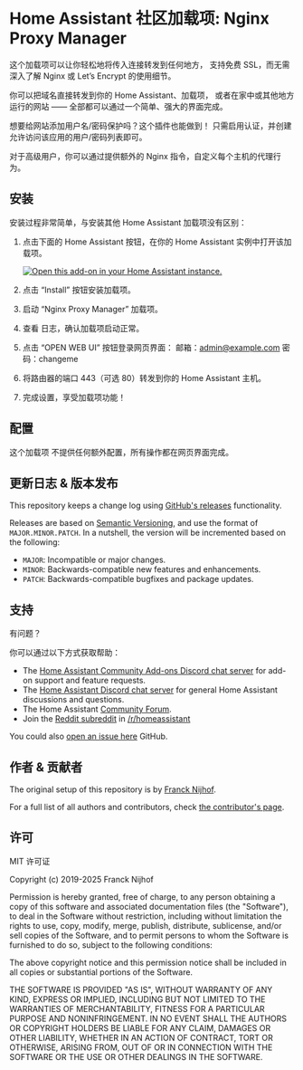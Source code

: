 # Home Assistant 社区加载项: Nginx Proxy Manager

这个加载项可以让你轻松地将传入连接转发到任何地方，
支持免费 SSL，而无需深入了解 Nginx 或 Let’s Encrypt 的使用细节。

你可以把域名直接转发到你的 Home Assistant、加载项，
或者在家中或其他地方运行的网站 —— 全部都可以通过一个简单、强大的界面完成。

想要给网站添加用户名/密码保护吗？这个插件也能做到！
只需启用认证，并创建允许访问该应用的用户/密码列表即可。

对于高级用户，你可以通过提供额外的 Nginx 指令，自定义每个主机的代理行为。

## 安装

安装过程非常简单，与安装其他 Home Assistant 加载项没有区别：

1. 点击下面的 Home Assistant 按钮，在你的 Home Assistant 实例中打开该加载项。

   [![Open this add-on in your Home Assistant instance.][addon-badge]][addon]

2. 点击 “Install” 按钮安装加载项。
3. 启动 “Nginx Proxy Manager” 加载项。
4. 查看 日志，确认加载项启动正常。
5. 点击 “OPEN WEB UI” 按钮登录网页界面：
    邮箱：admin@example.com
    密码：changeme
6. 将路由器的端口 443（可选 80）转发到你的 Home Assistant 主机。
7. 完成设置，享受加载项功能！

## 配置

这个加载项 不提供任何额外配置，所有操作都在网页界面完成。

## 更新日志 & 版本发布

This repository keeps a change log using [GitHub's releases][releases]
functionality.

Releases are based on [Semantic Versioning][semver], and use the format
of `MAJOR.MINOR.PATCH`. In a nutshell, the version will be incremented
based on the following:

- `MAJOR`: Incompatible or major changes.
- `MINOR`: Backwards-compatible new features and enhancements.
- `PATCH`: Backwards-compatible bugfixes and package updates.

## 支持

有问题？

你可以通过以下方式获取帮助：

- The [Home Assistant Community Add-ons Discord chat server][discord] for add-on
  support and feature requests.
- The [Home Assistant Discord chat server][discord-ha] for general Home
  Assistant discussions and questions.
- The Home Assistant [Community Forum][forum].
- Join the [Reddit subreddit][reddit] in [/r/homeassistant][reddit]

You could also [open an issue here][issue] GitHub.

## 作者 & 贡献者

The original setup of this repository is by [Franck Nijhof][frenck].

For a full list of all authors and contributors,
check [the contributor's page][contributors].

## 许可

MIT 许可证

Copyright (c) 2019-2025 Franck Nijhof

Permission is hereby granted, free of charge, to any person obtaining a copy
of this software and associated documentation files (the "Software"), to deal
in the Software without restriction, including without limitation the rights
to use, copy, modify, merge, publish, distribute, sublicense, and/or sell
copies of the Software, and to permit persons to whom the Software is
furnished to do so, subject to the following conditions:

The above copyright notice and this permission notice shall be included in all
copies or substantial portions of the Software.

THE SOFTWARE IS PROVIDED "AS IS", WITHOUT WARRANTY OF ANY KIND, EXPRESS OR
IMPLIED, INCLUDING BUT NOT LIMITED TO THE WARRANTIES OF MERCHANTABILITY,
FITNESS FOR A PARTICULAR PURPOSE AND NONINFRINGEMENT. IN NO EVENT SHALL THE
AUTHORS OR COPYRIGHT HOLDERS BE LIABLE FOR ANY CLAIM, DAMAGES OR OTHER
LIABILITY, WHETHER IN AN ACTION OF CONTRACT, TORT OR OTHERWISE, ARISING FROM,
OUT OF OR IN CONNECTION WITH THE SOFTWARE OR THE USE OR OTHER DEALINGS IN THE
SOFTWARE.

[addon-badge]: https://my.home-assistant.io/badges/supervisor_addon.svg
[addon]: https://my.home-assistant.io/redirect/supervisor_addon/?addon=a0d7b954_nginxproxymanager&repository_url=https%3A%2F%2Fgithub.com%2Fhassio-addons%2Frepository
[contributors]: https://github.com/hassio-addons/addon-nginx-proxy-manager/graphs/contributors
[discord-ha]: https://discord.gg/c5DvZ4e
[discord]: https://discord.me/hassioaddons
[forum]: https://community.home-assistant.io/t/home-assistant-community-add-on-nginx-proxy-manager/111830?u=frenck
[frenck]: https://github.com/frenck
[issue]: https://github.com/hassio-addons/addon-nginx-proxy-manager/issues
[reddit]: https://reddit.com/r/homeassistant
[releases]: https://github.com/hassio-addons/addon-nginx-proxy-manager/releases
[semver]: https://semver.org/spec/v2.0.0.html
